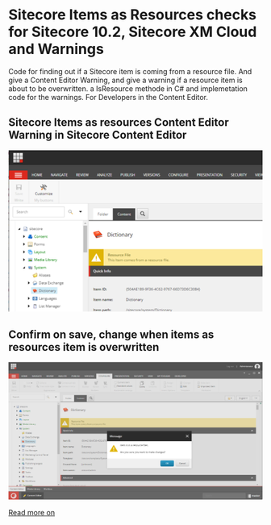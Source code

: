 # Sitecore Items as Resources checks for Sitecore 10.2, Sitecore XM Cloud and Warnings

Code for finding out if a Sitecore item is coming from a resource file. And give a Content Editor Warning, and give a warning if a resource item is about to be overwritten. a IsResource methode in C# and implemetation code for the warnings.
For Developers in the Content Editor.

## Sitecore Items as resources Content Editor Warning in Sitecore Content Editor

![Example](https://raw.githubusercontent.com/jbluemink/Sitecore-IsResource/master/Resource-Content-Editor-Warning.png)

## Confirm on save, change when items as resources item is overwritten

![Example](https://raw.githubusercontent.com/jbluemink/Sitecore-IsResource/master/item-is-in-resource-file.png)

[Read more on](https://uxbee.nl/actueel/items-as-resources-by-sitecore-part-1)

